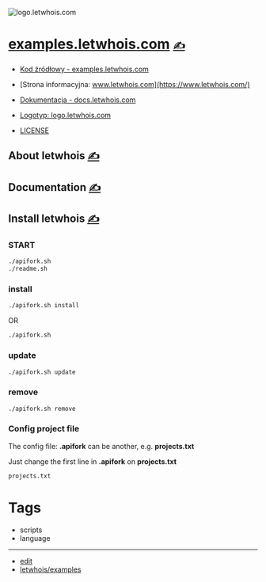 
![logo.letwhois.com](https://logo.letwhois.com/1/cover.png)

# [examples.letwhois.com](https://examples.letwhois.com/) [<span style='font-size:20px;'>&#x270D;</span>](https://github.com/letwhois/examples/edit/main/DOCS/MENU.md) 

+ [Kod źródłowy - examples.letwhois.com](http://examples.letwhois.com)
+ [Strona informacyjna: www.letwhois.com](https://www.letwhois.com/)
+ [Dokumentacja - docs.letwhois.com](https://docs.letwhois.com/)
+ [Logotyp: logo.letwhois.com](https://logo.letwhois.com/)

+ [LICENSE](LICENSE)



## About letwhois [<span style='font-size:20px;'>&#x270D;</span>](https://github.com/letwhois/examples/edit/main/DOCS/ABOUT.md)


## Documentation [<span style='font-size:20px;'>&#x270D;</span>](https://github.com/letwhois/examples/edit/main/DOCS/DOCS.md)


## Install letwhois [<span style='font-size:20px;'>&#x270D;</span>](https://github.com/letwhois/examples/edit/main/DOCS/INSTALL.md)

### START
```bash
./apifork.sh
./readme.sh
```

### install

```bash
./apifork.sh install
```
OR

```bash
./apifork.sh
```

### update

```bash
./apifork.sh update
```


### remove

```bash
./apifork.sh remove
```



### Config project file

The config file: **.apifork** can be another, e.g. **projects.txt**

Just change the first line in  **.apifork** on **projects.txt**
```bash
projects.txt
```


# Tags

+ scripts
+ language

---

+ [edit](https://github.com/letwhois/examples/edit/main/README.md)
+ [letwhois/examples](https://github.com/letwhois/examples)
